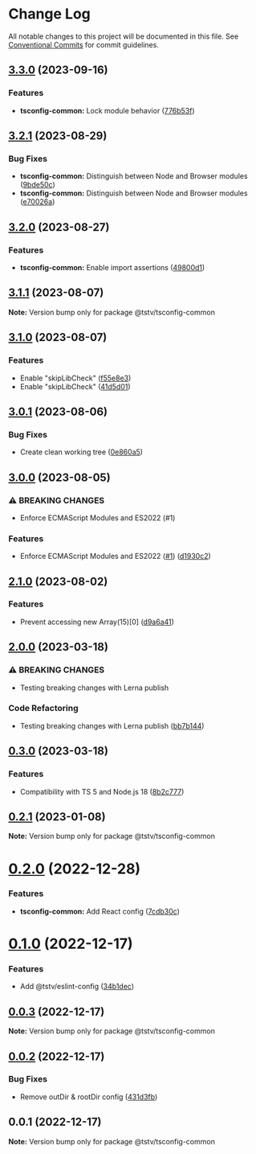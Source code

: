 # Change Log

All notable changes to this project will be documented in this file. See [Conventional Commits](https://conventionalcommits.org) for commit guidelines.

## [3.3.0](https://github.com/typescripttv/tsconfigs/compare/@tstv/tsconfig-common@3.2.1...@tstv/tsconfig-common@3.3.0) (2023-09-16)

### Features

- **tsconfig-common:** Lock module behavior ([776b53f](https://github.com/typescripttv/tsconfigs/commit/776b53f1275be1d37aca1d0ef7b376ada7fec5b7))

## [3.2.1](https://github.com/typescripttv/tsconfigs/compare/@tstv/tsconfig-common@3.2.0...@tstv/tsconfig-common@3.2.1) (2023-08-29)

### Bug Fixes

- **tsconfig-common:** Distinguish between Node and Browser modules ([9bde50c](https://github.com/typescripttv/tsconfigs/commit/9bde50c79396d5809eefb4dd5ba792d64b154cd1))
- **tsconfig-common:** Distinguish between Node and Browser modules ([e70026a](https://github.com/typescripttv/tsconfigs/commit/e70026a465088696cf6ad106450f57de33caa1e8))

## [3.2.0](https://github.com/typescripttv/tsconfigs/compare/@tstv/tsconfig-common@3.1.1...@tstv/tsconfig-common@3.2.0) (2023-08-27)

### Features

- **tsconfig-common:** Enable import assertions ([49800d1](https://github.com/typescripttv/tsconfigs/commit/49800d17e7b6b815e7c182000b6fa4b313bfa0f7))

## [3.1.1](https://github.com/typescripttv/tsconfigs/compare/@tstv/tsconfig-common@3.1.0...@tstv/tsconfig-common@3.1.1) (2023-08-07)

**Note:** Version bump only for package @tstv/tsconfig-common

## [3.1.0](https://github.com/typescripttv/tsconfigs/compare/@tstv/tsconfig-common@3.0.1...@tstv/tsconfig-common@3.1.0) (2023-08-07)

### Features

- Enable "skipLibCheck" ([f55e8e3](https://github.com/typescripttv/tsconfigs/commit/f55e8e3c645f3ebe87bc113e8969c675e474af5e))
- Enable "skipLibCheck" ([41d5d01](https://github.com/typescripttv/tsconfigs/commit/41d5d01243dbc3e2570f520f8d2818d64e8f2560))

## [3.0.1](https://github.com/typescripttv/tsconfigs/compare/@tstv/tsconfig-common@3.0.0...@tstv/tsconfig-common@3.0.1) (2023-08-06)

### Bug Fixes

- Create clean working tree ([0e860a5](https://github.com/typescripttv/tsconfigs/commit/0e860a505d4527c444ed7fbaad7e0a6c2e817867))

## [3.0.0](https://github.com/typescripttv/tsconfigs/compare/@tstv/tsconfig-common@2.1.0...@tstv/tsconfig-common@3.0.0) (2023-08-05)

### ⚠ BREAKING CHANGES

- Enforce ECMAScript Modules and ES2022 (#1)

### Features

- Enforce ECMAScript Modules and ES2022 ([#1](https://github.com/typescripttv/tsconfigs/issues/1)) ([d1930c2](https://github.com/typescripttv/tsconfigs/commit/d1930c2b470b43ac09875afe4e24f52a1e3e794c))

## [2.1.0](https://github.com/typescripttv/tsconfigs/compare/@tstv/tsconfig-common@2.0.0...@tstv/tsconfig-common@2.1.0) (2023-08-02)

### Features

- Prevent accessing new Array(15)[0] ([d9a6a41](https://github.com/typescripttv/tsconfigs/commit/d9a6a4105bad13355d3c89a5e278c08b6a0445a8))

## [2.0.0](https://github.com/typescripttv/tsconfigs/compare/@tstv/tsconfig-common@0.3.0...@tstv/tsconfig-common@2.0.0) (2023-03-18)

### ⚠ BREAKING CHANGES

- Testing breaking changes with Lerna publish

### Code Refactoring

- Testing breaking changes with Lerna publish ([bb7b144](https://github.com/typescripttv/tsconfigs/commit/bb7b1440d6358d574778b29da0ef449726ced9a6))

## [0.3.0](https://github.com/typescripttv/tsconfigs/compare/@tstv/tsconfig-common@0.2.1...@tstv/tsconfig-common@0.3.0) (2023-03-18)

### Features

- Compatibility with TS 5 and Node.js 18 ([8b2c777](https://github.com/typescripttv/tsconfigs/commit/8b2c77729113ea6d5d8032c3bcf9d5505c77b573))

## [0.2.1](https://github.com/typescripttv/tsconfigs/compare/@tstv/tsconfig-common@0.2.0...@tstv/tsconfig-common@0.2.1) (2023-01-08)

**Note:** Version bump only for package @tstv/tsconfig-common

# [0.2.0](https://github.com/typescripttv/tsconfigs/compare/@tstv/tsconfig-common@0.1.0...@tstv/tsconfig-common@0.2.0) (2022-12-28)

### Features

- **tsconfig-common:** Add React config ([7cdb30c](https://github.com/typescripttv/tsconfigs/commit/7cdb30c7809dbcf6e7061ddcc7339bd17669ecd3))

# [0.1.0](https://github.com/typescripttv/tsconfigs/compare/@tstv/tsconfig-common@0.0.3...@tstv/tsconfig-common@0.1.0) (2022-12-17)

### Features

- Add @tstv/eslint-config ([34b1dec](https://github.com/typescripttv/tsconfigs/commit/34b1deca2b35acf07fcb64d49270f5882a9c943c))

## [0.0.3](https://github.com/typescripttv/tsconfigs/compare/@tstv/tsconfig-common@0.0.2...@tstv/tsconfig-common@0.0.3) (2022-12-17)

**Note:** Version bump only for package @tstv/tsconfig-common

## [0.0.2](https://github.com/typescripttv/tsconfigs/compare/@tstv/tsconfig-common@0.0.1...@tstv/tsconfig-common@0.0.2) (2022-12-17)

### Bug Fixes

- Remove outDir & rootDir config ([431d3fb](https://github.com/typescripttv/tsconfigs/commit/431d3fbdd6120d7edaa11f547f8d3f616e5f4f07))

## 0.0.1 (2022-12-17)

**Note:** Version bump only for package @tstv/tsconfig-common
